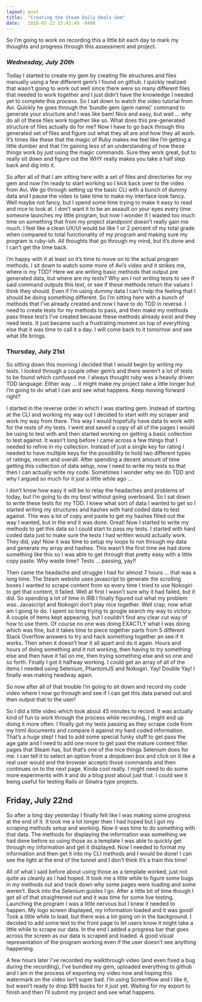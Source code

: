 ```yaml
---
layout: post
title:  "Creating the Steam Daily Deals Gem"
date:   2016-07-22 15:42:49 -0400
---
```



So I’m going to work on recording this a little bit each day to mark my thoughts and progress through this assessment and project.

### *Wednesday, July 20th*

Today I started to create my gem by creating file structures and files manually using a few different gem’s I found on github. I quickly realized that wasn’t going to work out well since there were so many different files that needed to work together and I just didn’t have the knowledge I needed yet to complete this process.  So I sat down to watch the video tutorial from Avi.  Quickly he goes through the ‘bundle gem (gem name)’ command to generate your structure and I was like bam! Nice and easy, but wait … why do all of these files work together like so. What does this pre-generated structure of files actually do for me? Now I have to go back through this generated set of files and figure out what they all are and how they all work. It’s times like these that the magic of Ruby makes me feel like I’m getting a little dumber and that I’m gaining less of an understanding of how these things work by just using the magic commands. Sure they work great, but to really sit down and figure out the WHY really makes you take a half step back and dig into it.

So after all of that I am sitting here with a set of files and directories for my gem and now I’m ready to start working so I kick back over to the video from Avi. We go through setting up the basic CLI with a bunch of dummy data and I pause the video to take time to make my interface look fancy. Well maybe not fancy, but I spend some time trying to make it easy to read and nice to look at. I don’t want it to be an assault on your eyes every time someone launches my little program, but now I wonder if I wasted too much time on something that from my project standpoint doesn’t really gain me much. I feel like a clean UX/UI would be like 1 or 2 percent of my total grade when compared to total functionality of my program and making sure my program is ruby-ish. All thoughts that go through my mind, but it’s done and I can’t get the time back.

I’m happy with it at least so it’s time to move on to the actual program methods. I sit down to watch some more of Avi’s video and it strikes me, where is my TDD? Here we are writing basic methods that output pre generated data, but where are my tests? Why am I not writing tests to see if said command outputs this text, or see if these methods return the values I think they should. Even if I’m using dummy data I can’t help the feeling that I should be doing something different. So I’m sitting here with a bunch of methods that I’ve already created and now I have to do TDD in reverse. I need to create tests for my methods to pass, and then make my methods pass these test’s I’ve created because these methods already exist and they need tests. It just became such a frustrating moment on top of everything else that it was time to call it a day.  I will come back to it tomorrow and see what life brings.

### **Thursday, July 21st**

So sitting down this morning I decided that I would begin by writing my tests. I looked through a couple other gem’s and there weren’t a lot of tests to be found which confused me. I always thought ruby was a heavily driven TDD language. Either way … it might make my project take a little longer but I’m going to do what I can and see what happens.  Keep moving forward right?

I started in the reverse order in which I was starting gem. Instead of starting at the CLI and working my way out I decided to start with my scraper and work my way from there. This way I would hopefully have data to work with for the rests of my tests. I went and saved a copy of all of the pages I would be using to test with and then started working on getting a basic collection to test against.  It wasn’t long before I came across a few things that I needed to refine in my collection.  Instead of just a single key for rating I needed to have multiple keys for the possibility to hold two different types of ratings, recent and overall.  After spending a decent amount of time getting this collection of data setup, now I need to write my tests so that then I can actually write my code.  Sometimes I wonder why we do TDD and why I argued so much for it just a little while ago …

I don’t know how easy it will be to relay the headaches and problems of today, but I’m going to do my best without going overboard. So I sat down to write these tests for my TDD. I knew what sort of data I wanted to get so I started writing my structures and hashes with hard coded data to test against. This was a lot of copy and paste to get my hashes filled out the way I wanted, but in the end it was done. Great! Now I started to write my methods to get this data so I could start to pass my tests. I started with hard coded data just to make sure the tests I had written would actually work. They did, yay! Now it was time to setup my loops to run through my data and generate my array and hashes. This wasn’t the first time we had done something like this so I was able to get through that pretty easy with a little copy paste. Why waste time? Tests … passing, yay!!

Then came the headache and struggle I had for almost 7 hours … that was a long time. The Steam website uses javascript to generate the scrolling boxes I wanted to scrape content from so every time I tried to use Nokogiri to get that content, it failed. Well at first I wasn’t sure why it had failed, but it did. So spending a lot of time in IRB I finally figured out what my problem was. Javascript and Nokogiri don’t play nice together. Well crap, now what am I going to do.  I spent so long trying to google search my way to victory.  A couple of items kept appearing, but I couldn’t find any clear cut way of how to use them. Of course no one was doing EXACTLY what I was doing which was fine, but it takes time to piece together parts from 5 different Stack Overflow answers to try and hack something together an see if it works. Then when it doesn’t tear it all apart and do it again. Hours and hours of doing something and it not working, then having to try something else and then have it fail on me, then trying something else and so one and so forth. Finally I got it halfway working. I could get an array of all of the items I needed using Selenium, PhantomJS and Nokogiri. Yay! Double Yay! I finally was making headway again.

So now after all of that trouble I’m going to sit down and record my code video where I now go through and see if I can get this data parsed out and then output that to the user!

So I did a little video which took about 45 minutes to record. It was actually kind of fun to work through the process while recording, I might end up doing it more often. I finally got my tests passing as they scrape code from my html documents and compare it against my hard coded information. That’s a huge step!  I had to add some special funky stuff to get pass the age gate and I need to add one more to get past the mature content filter pages that Steam has, but that’s one of the nice things Selenium does for me. I can tell it to select an option from a dropdown box and click on it like a real user would and the browser accepts those commands and then continues on to the next page. Kinda cool really. I might need to do some more experiments with it and do a blog post about just that. I could see it being useful for testing Rails or Sinatra type projects.

## Friday, July 22nd

So after a long day yesterday I finally felt like I was making some progress at the end of it. It took me a lot longer then I had hoped but I got my scraping methods setup and working. Now it was time to do something with that data. The methods for displaying the information was something we had done before so using those as a template I was able to quickly get through my information and get it displayed. Now I needed to format my information and then get it into my CLI methods and I would be done! I can see the light at the end of the tunnel and I don’t think it’s a train this time!

All of what I said before about using those as a template worked, just not quite as cleanly as I had hoped. It took me a little while to figure some bugs in my methods out and track down why some pages were loading and some weren’t. Back into the Selenium guides I go. After a little bit of time though I got all of that straightened out and it was time for some live testing. Launching the program I was a little nervous but I knew it needed to happen. My logo screen displayed, my information loaded and it was good! Took a little while to load, but there was a lot going on in the background. I decided to add some text to the front page to let users know it might take a little while to scrape our data. In the end I added a progress bar that goes across the screen as our data is scraped and loaded. A good visual representation of the program working even if the user doesn’t see anything happening.

A few hours later I’ve recorded my walkthrough video (and even fixed a bug during the recording), I’ve bundled my gem, uploaded everything to github and I am in the process of exporting my video now and hoping this watermark on the video isn’t super bad. I’m using Screenflow and I like it, but wasn’t ready to drop $99 bucks for it just yet.  Waiting for my export to finish and then I’ll submit my project and see what happens.
